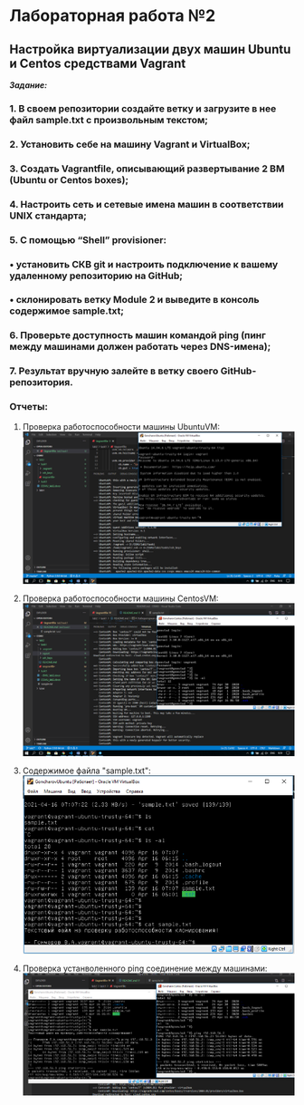 # Лабораторная работа №2

## Настройка виртуализации двух машин Ubuntu и Centos средствами Vagrant
***Задание:***
### 1. В своем репозитории создайте ветку и загрузите в нее файл sample.txt с произвольным текстом;
### 2.	Установить себе на машину Vagrant и VirtualBox;
### 3.	Создать Vagrantfile, описывающий развертывание 2 ВМ (Ubuntu or Centos boxes); 
### 4.	Настроить сеть и сетевые имена машин в соответствии UNIX стандарта; 
### 5.	С помощью “Shell” provisioner:
###     • установить СКВ git и настроить подключение к вашему удаленному репозиторию на GitHub;
###     • склонировать ветку Module 2 и выведите в консоль содержимое sample.txt;
### 6.	Проверьте доступность машин командой ping (пинг между машинами должен работать через DNS-имена);
### 7.	Результат вручную залейте в ветку своего GitHub-репозитория.

### Отчеты:
1.  Проверка работоспособности машины UbuntuVM:
    ![Проверка машины UbuntuVM](./report/UbuntuVM_run.PNG)

2.  Проверка работоспособности машины CentosVM:
    ![Проверка машины CentosVM](./report/CentosVM_run.PNG)

3.  Содержимое файла "sample.txt":
    ![Содержимое файла sample.txt](./report/Sample_screenshot.PNG)

3.  Проверка устанволенного ping соединение между машинами:
    ![Проверка соединения командой ping](./report/VM_ping.PNG)

